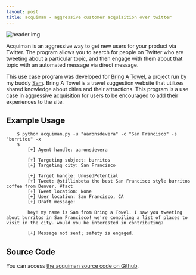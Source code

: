 ```yaml
---
layout: post
title: acquiman - aggressive customer acquisition over twitter
---
```


![header img](https://camo.githubusercontent.com/8b1f4e70f35397d7efca43e95a8f6c44cab20fe9/687474703a2f2f737461746963312e636f6d696376696e652e636f6d2f75706c6f6164732f6f726967696e616c2f31302f3130303433392f323530363730332d74756d626c725f6c7674686d786f6b633231716b6f3478346f315f3530302e676966 "header img")

Acquiman is an aggressive way to get new users for your product via Twitter. The program allows you to search for people on Twitter who are tweeting about a particular topic, and then engage with them about that topic with an automated message via direct message.

This use case program was developed for [Bring A Towel](http://bringatowel.com), a project run by my buddy [Sam](http://samajoseph.com). Bring A Towel is a travel suggestion website that utilizes shared knowledge about cities and their attractions. This program is a use case in aggressive acquisition for users to be encouraged to add their experiences to the site.

## Example Usage

        $ python acquiman.py -u "aaronsdevera" -c "San Francisco" -s "burritos" -x
        $ 
            [+] Agent handle: aaronsdevera

            [+] Targeting subject: burritos
            [+] Targeting city: San Francisco

            [+] Target handle: UnusedPotential
            [+] Tweet: @stillinbeta the best San Francisco style burritos coffee from Denver. #fact
            [+] Tweet location: None
            [+] User location: San Francisco, CA
            [+] Draft message: 

            hey! my name is Sam from Bring a Towel. I saw you tweeting about burritos in San Francisco! we're compiling a list of places to visit in the city. would you be interested in contributing?

            [+] Message not sent; safety is engaged.

## Source Code
You can access [the acquiman source code on Github](https://github.com/aaronsdevera/acquiman).